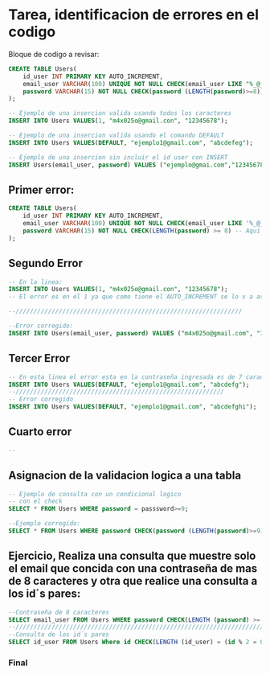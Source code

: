 # Tarea, identificacion de errores en el codigo
Bloque de codigo a revisar:
```sql
CREATE TABLE Users(
    id_user INT PRIMARY KEY AUTO_INCREMENT,
    email_user VARCHAR(100) UNIQUE NOT NULL CHECK(email_user LIKE "%_@_%._%"),
    password VARCHAR(15) NOT NULL CHECK(password (LENGTH(password)>=8)),
);

-- Ejemplo de una insercion valida usando todos los caracteres 
INSERT INTO Users VALUES(1, "m4x025o@gmail.con", "12345678");

-- Ejemplo de una insercion valida usando el comando DEFAULT
INSERT INTO Users VALUES(DEFAULT, "ejemplo1@gmail.com", "abcdefeg");

-- Ejemplo de una insercion sin incluir el id user con INSERT
INSERT Users(email_user, password) VALUES ("ejemplo@gmai.com","12345678");

```
## Primer error:

```sql
CREATE TABLE Users(
    id_user INT PRIMARY KEY AUTO_INCREMENT,
    email_user VARCHAR(100) UNIQUE NOT NULL CHECK(email_user LIKE '%_@_%._%'),
    password VARCHAR(15) NOT NULL CHECK(LENGTH(password) >= 8) -- Aqui el error fue la sintaxis para que evalue bien que tiene que se mayor o igual a 8 caracteres
);
```
## Segundo Error
```sql
-- En la linea:
INSERT INTO Users VALUES(1, "m4x025o@gmail.con", "12345678");
-- El error es en el 1 ya que como tiene el AUTO_INCREMENT se lo v a asignar solo

--///////////////////////////////////////////////////////////////

--Error corregido:
INSERT INTO Users(email_user, password) VALUES ("m4x025o@gmail.com", "12345678");

```

## Tercer Error
```sql
-- En esta linea el error esta en la contraseña ingresada es de 7 caracteres y en el CHECK indicamos que fuera mayor o igual a 8
INSERT INTO Users VALUES(DEFAULT, "ejemplo1@gmail.com", "abcdefg");
--//////////////////////////////////////////////////////////
-- Error corregido
INSERT INTO Users VALUES(DEFAULT, "ejemplo1@gmail.com", "abcdefghi");
```

## Cuarto error
```sql
-- 
```
## Asignacion de la validacion logica a una tabla

```sql
-- Ejemplo de consulta con un condicional logico 
-- con el check
SELECT * FROM Users WHERE password = passsword>=9;

--Ejemplo corregido:
SELECT * FROM Users WHERE password CHECK(password (LENGTH(password)>=9));

```
## Ejercicio, Realiza una consulta que muestre solo el email que concida con una contraseña de mas de 8 caracteres y otra que realice una consulta a los id´s pares:
```sql
--Contraseña de 8 caracteres
SELECT email_user FROM Users WHERE password CHECK(LENGTH (password) >= 9);
--///////////////////////////////////////////////////////////////////////
--Consulta de los id´s pares
SELECT id_user FROM Users Where id CHECK(LENGTH (id_user) = (id % 2 = 0));

```

### Final